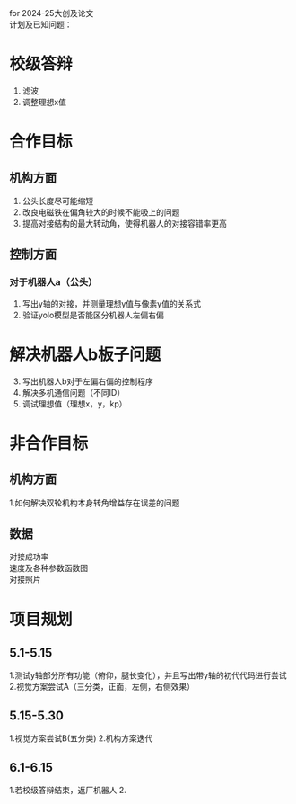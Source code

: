 for 2024-25大创及论文  
计划及已知问题：
# 校级答辩
1. 滤波
2. 调整理想x值   

# 合作目标
## 机构方面
1. 公头长度尽可能缩短
2. 改良电磁铁在偏角较大的时候不能吸上的问题
3. 提高对接结构的最大转动角，使得机器人的对接容错率更高

## 控制方面
### 对于机器人a（公头）
1. 写出y轴的对接，并测量理想y值与像素y值的关系式
2. 验证yolo模型是否能区分机器人左偏右偏
# 解决机器人b板子问题
3. 写出机器人b对于左偏右偏的控制程序
4. 解决多机通信问题（不同ID）
5. 调试理想值（理想x，y，kp）

# 非合作目标
## 机构方面
1.如何解决双轮机构本身转角增益存在误差的问题
   
## 数据
对接成功率  
速度及各种参数函数图  
对接照片

# 项目规划
## 5.1-5.15 
1.测试y轴部分所有功能（俯仰，腿长变化），并且写出带y轴的初代代码进行尝试
2.视觉方案尝试A（三分类，正面，左侧，右侧效果）
## 5.15-5.30 
1.视觉方案尝试B(五分类)
2.机构方案迭代
## 6.1-6.15
1.若校级答辩结束，返厂机器人
2.








